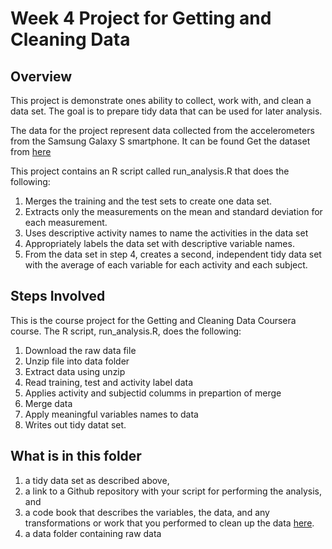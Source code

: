 **Week 4 Project for Getting and Cleaning Data**
=================================================

**Overview**
-------------
This project is demonstrate ones ability to collect, work with, and clean a data set. The goal is to prepare tidy data that can be used for later analysis. 

The data for the project represent data collected from the accelerometers from the Samsung Galaxy S smartphone. It can be found Get the dataset from [here](https://d396qusza40orc.cloudfront.net/getdata%2Fprojectfiles%2FUCI%20HAR%20Dataset.zip)

This project contains an R script called run_analysis.R that does the following: 

1) Merges the training and the test sets to create one data set.
2) Extracts only the measurements on the mean and standard deviation for each measurement.
3) Uses descriptive activity names to name the activities in the data set
4) Appropriately labels the data set with descriptive variable names.
5) From the data set in step 4, creates a second, independent tidy data set with the average of each variable for each activity and each subject.

**Steps Involved**
--------------------
This is the course project for the Getting and Cleaning Data Coursera course. The R script, run_analysis.R, does the following:

1) Download the raw data file
2) Unzip file into data folder
3) Extract data using unzip
4) Read training, test and activity label data
5) Applies activity and subjectid columms in prepartion of merge
6) Merge data
7) Apply meaningful variables names to data
8) Writes out tidy datat set.

**What is in this folder**
---------------------------

1) a tidy data set as described above, 
2) a link to a Github repository with your script for performing the analysis, and 
3) a code book that describes the variables, the data, and any transformations or work that you performed to clean up the data [here](https://github.com/gstenson/Week4/blob/master/CodeBook.md). 
4) a data folder containing raw data

